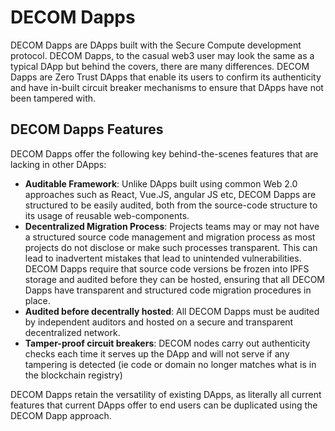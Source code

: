 # DECOM Dapps

DECOM Dapps are DApps built with the Secure Compute development protocol. DECOM Dapps, to the casual web3 user may look the same as a typical DApp but behind the covers, there are many differences. DECOM Dapps are Zero Trust DApps that enable its users to confirm its authenticity and have in-built circuit breaker mechanisms to ensure that DApps have not been tampered with.

## DECOM Dapps Features&#x20;

DECOM Dapps offer the following key behind-the-scenes features that are lacking in other DApps:

* **Auditable Framework**: Unlike DApps built using common Web 2.0 approaches such as React, Vue.JS, angular JS etc, DECOM Dapps are structured to be easily audited, both from the source-code structure to its usage of reusable web-components.
* **Decentralized Migration Process**: Projects teams may or may not have a structured source code management and migration process as most projects do not disclose or make such processes transparent. This can lead to inadvertent mistakes that lead to unintended vulnerabilities. DECOM Dapps require that source code versions be frozen into IPFS storage and audited before they can be hosted, ensuring that all DECOM Dapps have transparent and structured code migration procedures in place.
* **Audited before decentrally hosted**: All DECOM Dapps must be audited by independent auditors and hosted on a secure and transparent decentralized network.
* **Tamper-proof circuit breakers**: DECOM nodes carry out authenticity checks each time it serves up the DApp and will not serve if any tampering is detected (ie code or domain no longer matches what is in the blockchain registry)

DECOM Dapps retain the versatility of existing DApps, as literally all current features that current DApps offer to end users can be duplicated using the DECOM Dapp approach.
